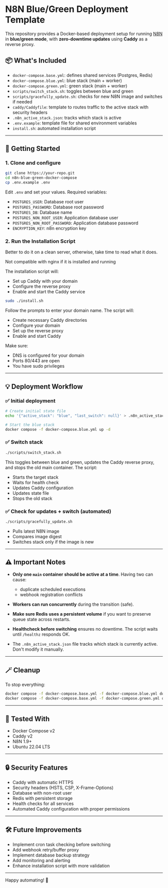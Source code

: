 # N8N Blue/Green Deployment Template

This repository provides a Docker-based deployment setup for running [N8N](https://n8n.io) in **blue/green mode**, with **zero-downtime updates** using **Caddy** as a reverse proxy.

## 📦 What's Included

- `docker-compose.base.yml`: defines shared services (Postgres, Redis)
- `docker-compose.blue.yml`: blue stack (main + worker)
- `docker-compose.green.yml`: green stack (main + worker)
- `scripts/switch_stack.sh`: toggles between blue and green
- `scripts/gracefully_update.sh`: checks for new N8N image and switches if needed
- `caddy/Caddyfile`: template to routes traffic to the active stack with security headers
- `.n8n_active_stack.json`: tracks which stack is active
- `.env.example`: template file for shared environment variables
- `install.sh`: automated installation script

---

## 🚀 Getting Started

### 1. Clone and configure

```bash
git clone https://your-repo.git
cd n8n-blue-green-docker-compose
cp .env.example .env
```

Edit `.env` and set your values. Required variables:
- `POSTGRES_USER`: Database root user
- `POSTGRES_PASSWORD`: Database root password
- `POSTGRES_DB`: Database name
- `POSTGRES_NON_ROOT_USER`: Application database user
- `POSTGRES_NON_ROOT_PASSWORD`: Application database password
- `ENCRYPTION_KEY`: n8n encryption key


### 2. Run the Installation Script
Better to do it on a clean server, otherwise, take time to read what it does.

Not compatible with nginx if it is installed and running

The installation script will:
- Set up Caddy with your domain
- Configure the reverse proxy
- Enable and start the Caddy service

```bash
sudo ./install.sh
```

Follow the prompts to enter your domain name. The script will:
- Create necessary Caddy directories
- Configure your domain
- Set up the reverse proxy
- Enable and start Caddy

Make sure:
- DNS is configured for your domain
- Ports 80/443 are open
- You have sudo privileges

---

## 💡 Deployment Workflow

### ✅ Initial deployment

```bash
# Create initial state file
echo '{"active_stack": "blue", "last_switch": null}' > .n8n_active_stack.json

# Start the blue stack
docker compose -f docker-compose.blue.yml up -d
```

### ✅ Switch stack

```bash
./scripts/switch_stack.sh
```

This toggles between blue and green, updates the Caddy reverse proxy, and stops the old main container. The script:
- Starts the target stack
- Waits for health check
- Updates Caddy configuration
- Updates state file
- Stops the old stack

### ✅ Check for updates + switch (automated)

```bash
./scripts/gracefully_update.sh
```

- Pulls latest N8N image
- Compares image digest
- Switches stack only if the image is new

---

## ⚠️ Important Notes

- **Only one `main` container should be active at a time**. Having two can cause:
  - duplicate scheduled executions
  - webhook registration conflicts

- **Workers can run concurrently** during the transition (safe).

- **Make sure Redis uses a persistent volume** if you want to preserve queue state across restarts.

- **Healthcheck before switching** ensures no downtime. The script waits until `/healthz` responds OK.

- The `.n8n_active_stack.json` file tracks which stack is currently active. Don't modify it manually.

---

## 🪄 Cleanup

To stop everything:

```bash
docker compose -f docker-compose.base.yml -f docker-compose.blue.yml down
docker compose -f docker-compose.base.yml -f docker-compose.green.yml down
```

---

## 🧪 Tested With

- Docker Compose v2
- Caddy v2
- N8N 1.9+
- Ubuntu 22.04 LTS

---

## 🔒 Security Features

- Caddy with automatic HTTPS
- Security headers (HSTS, CSP, X-Frame-Options)
- Database with non-root user
- Redis with persistent storage
- Health checks for all services
- Automated Caddy configuration with proper permissions

---

## 🛠 Future Improvements

- Implement cron task checking before switching
- Add webhook retry/buffer proxy
- Implement database backup strategy
- Add monitoring and alerting
- Enhance installation script with more validation

---

Happy automating! 🤖
